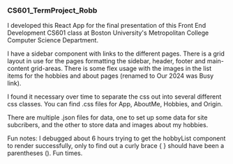 ### CS601_TermProject_Robb ###

I developed this React App for the final presentation of this Front End Development CS601 class at Boston University's Metropolitan College Computer Science Department. 

I have a sidebar component with links to the different pages. 
There is a grid layout in use for the pages formatting the sidebar, header, footer and main-content grid-areas.
There is some flex usage with the images in the list items for the hobbies and about pages (renamed to Our 2024 was Busy link).

I found it necessary over time to separate the css out into several different css classes. You can find .css files for App, AboutMe, Hobbies, and Origin.

There are multiple .json files for data, one to set up some data for site subcribers, and the other to store data and images about my hobbies. 

Fun notes: I debugged about 6 hours trying to get the hobbyList component to render successfully, only to find out a curly brace { } should have been a parentheses (). Fun times. 
